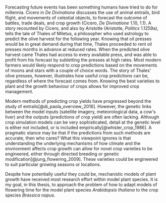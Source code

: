 Forecasting future events has been something humans have tried to do for millennia.
Cicero in *De Divinatione* discusses the use of animal entrails, bird flight, and movements of celestial objects, to forecast the outcome of battles, trade deals, and crop growth (Cicero, *De Divinatione* 1.10, 1.1).
A story recounted by Cicero, and also by Aristotle (Aristotle, *Politics* 1.1259a), tells the tale of Thales of Miletus, a philosopher who used astrology to predict the olive harvest for the following year.
Knowing that oil presses would be in great demand during that time, Thales proceeded to rent oil presses months in advance at reduced rates.
When the predicted olive harvest came Thales had access to every available press, and was able to profit from his forecast by subletting the presses at high rates.
Most modern farmers would likely respond to crop predictions based on the movements of moons and stars with a couple of choice words.
The story of Thales' olive presses, however, illustrates how useful crop predictions can be, regardless of where the forecast comes from.
Knowing the best varieties to plant and the growth behaviour of crops allows for improved crop management.

Modern methods of predicting crop yields have progressed beyond the study of entrails[@di_paola_overview_2016].
However, the genetic links between the model inputs (satellite imagery, meteorological data, a cow's liver) and the outputs (predictions of crop yield) are often lacking.
Although crop simulation models can be very sophisticated, detail at the genetic level is either not included, or is included empirically[@whisler_crop_1986].
A pragmatic stance may be that if the predictions from such methods are accurate, then who cares?
What this viewpoint ignores is that understanding the underlying mechanisms of how climate and the environment affects crop growth can allow for novel crop varieties to be engineered, either through directed breeding or genetic modification[@jung_flowering_2009].
These varieties could be engineered to suit particular growing seasons or locations.

Despite how potentially useful they could be, mechanistic models of plant growth have received most research effort within model plant species.
It is my goal, in this thesis, to approach the problem of how to adapt models of flowering time for the model plant species *Arabidopsis thaliana* to the crop species *Brassica napus*.
